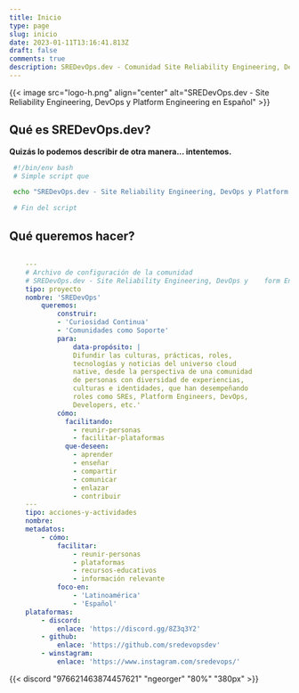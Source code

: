 ```yaml
---
title: Inicio
type: page
slug: inicio
date: 2023-01-11T13:16:41.813Z
draft: false
comments: true
description: SREDevOps.dev - Comunidad Site Reliability Engineering, DevOps y Platform Engineering en Castellano
---
```


{{< image
src="logo-h.png"
align="center"
alt="SREDevOps.dev - Site Reliability Engineering, DevOps y Platform Engineering en Español" >}}

## Qué es SREDevOps.dev?

__Quizás lo podemos describir de otra manera... intentemos.__

```bash
 #!/bin/env bash
 # Simple script que 

 echo "SREDevOps.dev - Site Reliability Engineering, DevOps y Platform Engineering en Español"

 # Fin del script
```

## Qué queremos hacer?

```yaml

    ---
    # Archivo de configuración de la comunidad
    # SREDevOps.dev - Site Reliability Engineering, DevOps y    form Engineering en Español
    tipo: proyecto
    nombre: 'SREDevOps'
        queremos:
            construir:
            - 'Curiosidad Continua'
            - 'Comunidades como Soporte'
            para:
                data-propósito: | 
                Difundir las culturas, prácticas, roles,      
                tecnologías y noticias del universo cloud     
                native, desde la perspectiva de una comunidad 
                de personas con diversidad de experiencias,   
                culturas e identidades, que han desempeñando  
                roles como SREs, Platform Engineers, DevOps,  
                Developers, etc.'
            cómo:
              facilitando:
                - reunir-personas
                - facilitar-plataformas
              que-deseen:
                - aprender
                - enseñar
                - compartir
                - comunicar
                - enlazar
                - contribuir
    ---
    tipo: acciones-y-actividades
    nombre: 
    metadatos:
        - cómo:
            facilitar:
                - reunir-personas
                - plataformas
                - recursos-educativos
                - información relevante
            foco-en:
                - 'Latinoamérica'
                - 'Español'
    plataformas:
        - discord:
            enlace: 'https://discord.gg/8Z3q3Y2'
        - github:
            enlace: 'https://github.com/sredevopsdev'
        - winstagram:
            enlace: 'https://www.instagram.com/sredevops/'

```

{{< discord "976621463874457621" "ngeorger" "80%" "380px" >}}
